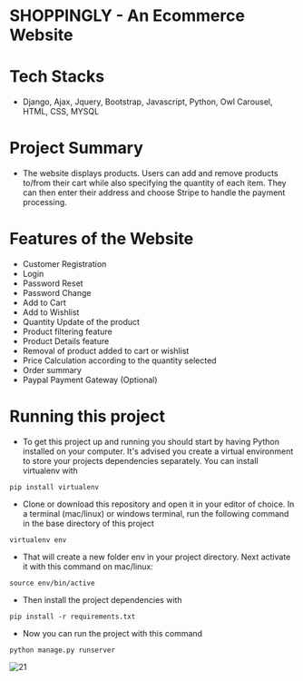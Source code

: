 # **SHOPPINGLY - An Ecommerce Website**

# **Tech Stacks**
- Django, Ajax, Jquery, Bootstrap, Javascript, Python, Owl Carousel, HTML, CSS, MYSQL


# **Project Summary**
- The website displays products. Users can add and remove products to/from their cart while also specifying the quantity of each item. They can then enter their address and choose Stripe to handle the payment processing.


# **Features of the Website** 
- Customer Registration
- Login
- Password Reset
- Password Change
- Add to Cart
- Add to Wishlist
- Quantity Update of the product
- Product filtering feature
- Product Details feature
- Removal of product added to cart or wishlist
- Price Calculation according to the quantity selected
- Order summary
- Paypal Payment Gateway (Optional)


# **Running this project**
- To get this project up and running you should start by having Python installed on your computer. It's advised you create a virtual environment to store your projects dependencies separately. You can install virtualenv with

`pip install virtualenv`

- Clone or download this repository and open it in your editor of choice. In a terminal (mac/linux) or windows terminal, run the following command in the base directory of this project

`virtualenv env`

- That will create a new folder env in your project directory. Next activate it with this command on mac/linux:

`source env/bin/active`

- Then install the project dependencies with

`pip install -r requirements.txt`

- Now you can run the project with this command

`python manage.py runserver`


![21](https://user-images.githubusercontent.com/48528522/120102451-b2798500-c168-11eb-8243-b8ec860500f1.png)















